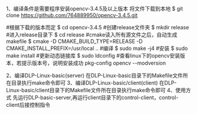 1、编译条件是需要程序安装opencv-3.4.5及以上版本
将文件下载到本地
$ git clone https://github.com/764889950/opencv-3.4.5.git

#根据下载的版本而定
$ cd opencv-3.4.5
#创建release文件夹
$ mkdir release
#进入release目录下
$ cd release
#cmake读入所有源文件之后，自动生成makefile
$ cmake -D CMAKE_BUILD_TYPE=RELEASE -D CMAKE_INSTALL_PREFIX=/usr/local ..
#编译
$ sudo make -j4
#安装
$ sudo make install
#更新动态链接库
$ sudo ldconfig
#查看linux下的opencv安装版本，若提示版本号，说明安装成功
pkg-config opencv --modversion

2、编译DLP-Linux-basic(server)
在DLP-Linux-basic目录下的Makefile文件所在目录执行make命令即可
3、编译DLP-Linux-basic/client(client)
在DLP-Linux-basic/client目录下的Makefile文件所在目录执行make命令即可
4、使用方式
先运行DLP-basic-server,再运行client目录下的control-client，control-client后接控制指令
